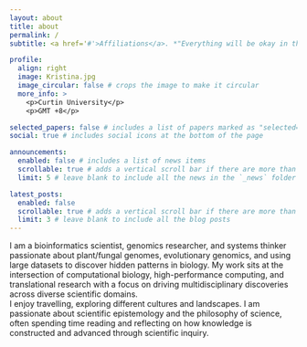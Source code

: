 ```yaml
---
layout: about
title: about
permalink: /
subtitle: <a href='#'>Affiliations</a>. *"Everything will be okay in the end. If it's not okay, it's not the end."*

profile:
  align: right
  image: Kristina.jpg
  image_circular: false # crops the image to make it circular
  more_info: >
    <p>Curtin University</p>
    <p>GMT +8</p>

selected_papers: false # includes a list of papers marked as "selected={true}"
social: true # includes social icons at the bottom of the page

announcements:
  enabled: false # includes a list of news items
  scrollable: true # adds a vertical scroll bar if there are more than 3 news items
  limit: 5 # leave blank to include all the news in the `_news` folder

latest_posts:
  enabled: false
  scrollable: true # adds a vertical scroll bar if there are more than 3 new posts items
  limit: 3 # leave blank to include all the blog posts
---
```


I am a bioinformatics scientist, genomics researcher, and systems thinker passionate about plant/fungal genomes, evolutionary genomics, and using large datasets to discover hidden patterns in biology. My work sits at the intersection of computational biology, high-performance computing, and translational research with a focus on driving multidisciplinary discoveries across diverse scientific domains.     
I enjoy travelling, exploring different cultures and landscapes. I am passionate about scientific epistemology and the philosophy of science, often spending time reading and reflecting on how knowledge is constructed and advanced through scientific inquiry.
